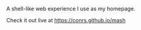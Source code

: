 A shell-like web experience I use as my homepage.

Check it out live at https://conrs.github.io/mash






 
